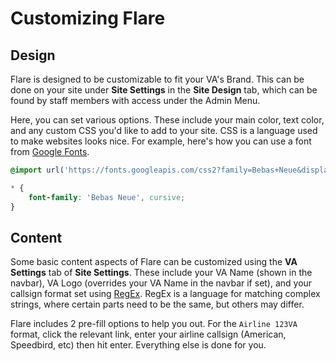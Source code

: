 # Customizing Flare

## Design

Flare is designed to be customizable to fit your VA's Brand. This can be done on your site under **Site Settings** in the **Site Design** tab, 
which can be found by staff members with access under the Admin Menu.

Here, you can set various options. These include your main color, text color, and any custom CSS you'd like to add to your site. CSS is a language used to make websites looks nice. For example, here's how you can use a font from [Google Fonts](https://fonts.google.com/).

```css
@import url('https://fonts.googleapis.com/css2?family=Bebas+Neue&display=swap');

* {
    font-family: 'Bebas Neue', cursive;
}
```

## Content

Some basic content aspects of Flare can be customized using the **VA Settings** tab of **Site Settings**. These include your VA Name (shown in the navbar), VA Logo (overrides your VA Name in the navbar if set), and your callsign format set using [RegEx](https://en.wikipedia.org/wiki/Regular_expression). RegEx is a language for matching complex strings, where certain parts need to be the same, but others may differ. 

Flare includes 2 pre-fill options to help you out. For the `Airline 123VA` format, click the relevant link, enter your airline callsign (American, Speedbird, etc) then hit enter. Everything else is done for you.